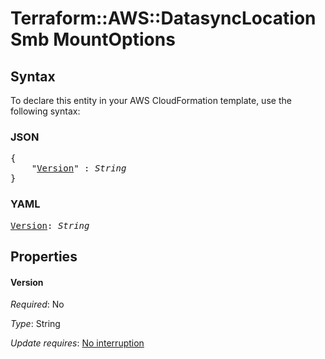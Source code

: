 # Terraform::AWS::DatasyncLocationSmb MountOptions

## Syntax

To declare this entity in your AWS CloudFormation template, use the following syntax:

### JSON

<pre>
{
    "<a href="#version" title="Version">Version</a>" : <i>String</i>
}
</pre>

### YAML

<pre>
<a href="#version" title="Version">Version</a>: <i>String</i>
</pre>

## Properties

#### Version

_Required_: No

_Type_: String

_Update requires_: [No interruption](https://docs.aws.amazon.com/AWSCloudFormation/latest/UserGuide/using-cfn-updating-stacks-update-behaviors.html#update-no-interrupt)

